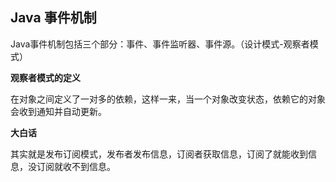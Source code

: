 ## Java 事件机制

Java事件机制包括三个部分：事件、事件监听器、事件源。（设计模式-观察者模式）

**观察者模式的定义**

在对象之间定义了一对多的依赖，这样一来，当一个对象改变状态，依赖它的对象会收到通知并自动更新。

**大白话**

其实就是发布订阅模式，发布者发布信息，订阅者获取信息，订阅了就能收到信息，没订阅就收不到信息。